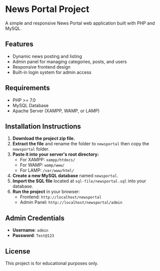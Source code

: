 # News Portal Project

A simple and responsive News Portal web application built with PHP and MySQL.

## Features

- Dynamic news posting and listing
- Admin panel for managing categories, posts, and users
- Responsive frontend design
- Built-in login system for admin access

## Requirements

- PHP >= 7.0
- MySQL Database
- Apache Server (XAMPP, WAMP, or LAMP)

## Installation Instructions

1. **Download the project zip file.**
2. **Extract the file** and rename the folder to `newsportal` then copy the `newsportal` folder.
3. **Paste it into your server's root directory:**
   - For XAMPP: `xampp/htdocs/`
   - For WAMP: `wamp/www/`
   - For LAMP: `/var/www/html/`
4. **Create a new MySQL database** named `newsportal`.
5. **Import the SQL file** located at `sql-file/newsportal.sql` into your database.
6. **Run the project** in your browser:
   - Frontend: `http://localhost/newsportal`
   - Admin Panel: `http://localhost/newsportal/admin`

## Admin Credentials

- **Username**: `admin`
- **Password**: `Test@123`

## License

This project is for educational purposes only.